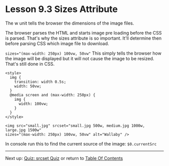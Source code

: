 # Lesson 9.3 Sizes Attribute

The w unit tells the browser the dimensions of the image files.

The browser parses the HTML and starts image pre loading before the CSS is parsed. That's why the sizes attribute is so important. It'll determine then before parsing CSS which image file to download. 

`sizes="(max-width: 250px) 100vw, 50vw"` This simply tells the browser how the image will be displayed but it will not cause the image to be resized. That's still done in CSS.

```
<style>
  img {
    transition: width 0.5s;
    width: 50vw;
  }
  @media screen and (max-width: 250px) {
    img {
      width: 100vw;
    }
  }
</style>

<img src="small.jpg" srcset="small.jpg 500w, medium.jpg 1000w, large.jpg 1500w" 
sizes="(max-width: 250px) 100vw, 50vw" alt="Wallaby" />
```

In console run this to find the current source of the image:
`$0.currentSrc`


- - -
Next up: [Quiz: srcset Quiz](ND024_Part2_Lesson09_04.md) or return to [Table Of Contents](./ND024_TableOfContents.md)
